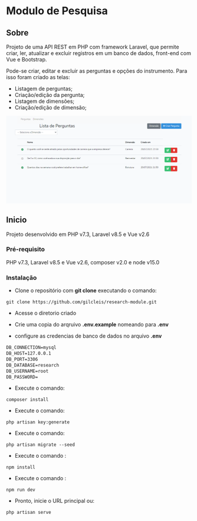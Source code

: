 # Modulo de Pesquisa



## Sobre <a name = "about"></a>

Projeto de uma API REST em PHP com framework Laravel, que permite criar, ler, atualizar e excluir registros em um banco de dados, front-end com Vue e Bootstrap.

Pode-se criar, editar e excluir as perguntas e opções do instrumento.
Para isso foram criado as telas:
- Listagem de perguntas;
- Criação/edição da pergunta;
- Listagem de dimensões;
- Criação/edição de dimensão;

![](./screen.png)

## Inicio <a name = "getting_started"></a>

Projeto desenvolvido em PHP v7.3, Laravel v8.5 e Vue v2.6

### Pré-requisito

PHP v7.3, Laravel v8.5 e Vue v2.6, composer v2.0 e node v15.0

### Instalação

- Clone o repositório com __git clone__ executando o comando:
```
git clone https://github.com/gilcleis/research-module.git
```
- Acesse o diretorio criado
- Crie uma copia do arqruivo __.env.example__ nomeando para __.env__ 

- configure as credencias de banco de dados no arquivo __.env__

```
DB_CONNECTION=mysql
DB_HOST=127.0.0.1
DB_PORT=3306
DB_DATABASE=research
DB_USERNAME=root
DB_PASSWORD=
```

- Execute o comando:

```
composer install
```
- Execute o comando:

```
php artisan key:generate
```
- Execute o comando:

```
php artisan migrate --seed
```
- Execute o comando :

```
npm install
```
- Execute o comando :

```
npm run dev
```

- Pronto, inicie o URL principal ou:
```
php artisan serve
```

